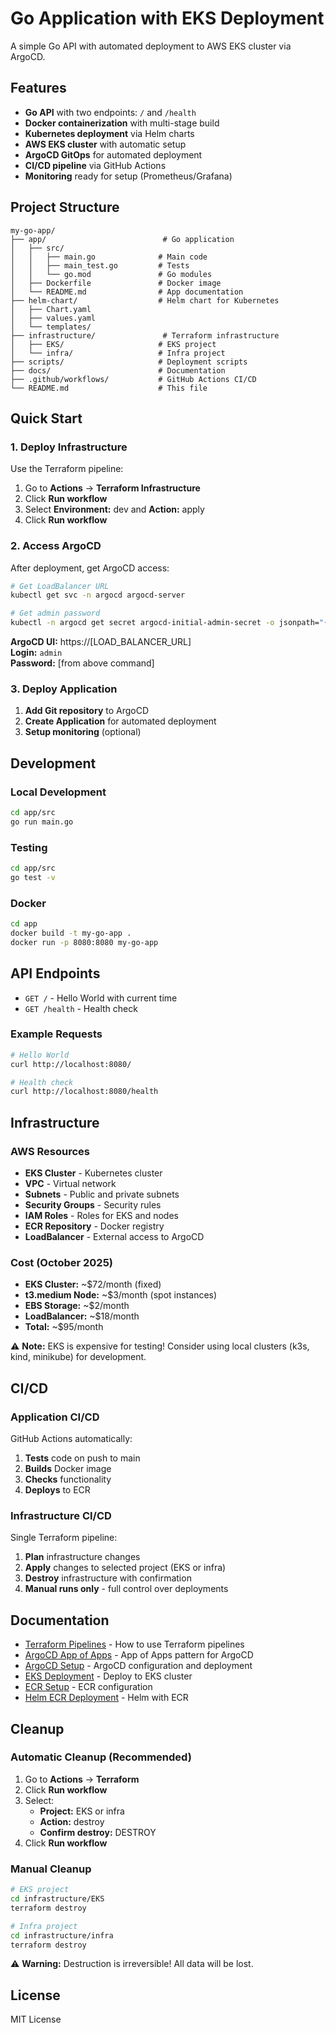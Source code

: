 # Go Application with EKS Deployment

A simple Go API with automated deployment to AWS EKS cluster via ArgoCD.

## Features

- **Go API** with two endpoints: `/` and `/health`
- **Docker containerization** with multi-stage build
- **Kubernetes deployment** via Helm charts
- **AWS EKS cluster** with automatic setup
- **ArgoCD GitOps** for automated deployment
- **CI/CD pipeline** via GitHub Actions
- **Monitoring** ready for setup (Prometheus/Grafana)

## Project Structure

```
my-go-app/
├── app/                          # Go application
│   ├── src/
│   │   ├── main.go              # Main code
│   │   ├── main_test.go         # Tests
│   │   └── go.mod               # Go modules
│   ├── Dockerfile               # Docker image
│   └── README.md                # App documentation
├── helm-chart/                  # Helm chart for Kubernetes
│   ├── Chart.yaml
│   ├── values.yaml
│   └── templates/
├── infrastructure/               # Terraform infrastructure
│   ├── EKS/                     # EKS project
│   └── infra/                   # Infra project
├── scripts/                     # Deployment scripts
├── docs/                        # Documentation
├── .github/workflows/           # GitHub Actions CI/CD
└── README.md                    # This file
```

## Quick Start

### 1. Deploy Infrastructure

Use the Terraform pipeline:
1. Go to **Actions** → **Terraform Infrastructure**
2. Click **Run workflow**
3. Select **Environment:** dev and **Action:** apply
4. Click **Run workflow**

### 2. Access ArgoCD

After deployment, get ArgoCD access:

```bash
# Get LoadBalancer URL
kubectl get svc -n argocd argocd-server

# Get admin password
kubectl -n argocd get secret argocd-initial-admin-secret -o jsonpath="{.data.password}" | base64 -d
```

**ArgoCD UI:** https://[LOAD_BALANCER_URL]  
**Login:** `admin`  
**Password:** [from above command]

### 3. Deploy Application

1. **Add Git repository** to ArgoCD
2. **Create Application** for automated deployment
3. **Setup monitoring** (optional)

## Development

### Local Development

```bash
cd app/src
go run main.go
```

### Testing

```bash
cd app/src
go test -v
```

### Docker

```bash
cd app
docker build -t my-go-app .
docker run -p 8080:8080 my-go-app
```

## API Endpoints

- `GET /` - Hello World with current time
- `GET /health` - Health check

### Example Requests

```bash
# Hello World
curl http://localhost:8080/

# Health check
curl http://localhost:8080/health
```

## Infrastructure

### AWS Resources

- **EKS Cluster** - Kubernetes cluster
- **VPC** - Virtual network
- **Subnets** - Public and private subnets
- **Security Groups** - Security rules
- **IAM Roles** - Roles for EKS and nodes
- **ECR Repository** - Docker registry
- **LoadBalancer** - External access to ArgoCD

### Cost (October 2025)

- **EKS Cluster:** ~$72/month (fixed)
- **t3.medium Node:** ~$3/month (spot instances)
- **EBS Storage:** ~$2/month
- **LoadBalancer:** ~$18/month
- **Total:** ~$95/month

⚠️ **Note:** EKS is expensive for testing! Consider using local clusters (k3s, kind, minikube) for development.

## CI/CD

### Application CI/CD
GitHub Actions automatically:
1. **Tests** code on push to main
2. **Builds** Docker image
3. **Checks** functionality
4. **Deploys** to ECR

### Infrastructure CI/CD
Single Terraform pipeline:
1. **Plan** infrastructure changes
2. **Apply** changes to selected project (EKS or infra)
3. **Destroy** infrastructure with confirmation
4. **Manual runs only** - full control over deployments

## Documentation

- [Terraform Pipelines](docs/TERRAFORM_PIPELINES.md) - How to use Terraform pipelines
- [ArgoCD App of Apps](docs/ARGOCD_APP_OF_APPS.md) - App of Apps pattern for ArgoCD
- [ArgoCD Setup](docs/ARGOCD_SETUP.md) - ArgoCD configuration and deployment
- [EKS Deployment](docs/EKS_DEPLOYMENT.md) - Deploy to EKS cluster
- [ECR Setup](docs/ECR_SETUP.md) - ECR configuration
- [Helm ECR Deployment](docs/HELM_ECR_DEPLOYMENT.md) - Helm with ECR

## Cleanup

### Automatic Cleanup (Recommended)
1. Go to **Actions** → **Terraform**
2. Click **Run workflow**
3. Select:
   - **Project:** EKS or infra
   - **Action:** destroy
   - **Confirm destroy:** DESTROY
4. Click **Run workflow**

### Manual Cleanup
```bash
# EKS project
cd infrastructure/EKS
terraform destroy

# Infra project
cd infrastructure/infra
terraform destroy
```

⚠️ **Warning:** Destruction is irreversible! All data will be lost.

## License

MIT License
